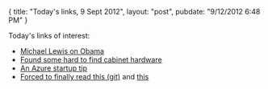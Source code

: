 {
   title: "Today's links, 9 Sept 2012",
   layout: "post",
   pubdate: "9/12/2012 6:48 PM"
}


Today's links of interest:

 - [Michael Lewis on Obama](http://www.vanityfair.com/politics/2012/10/michael-lewis-profile-barack-obama)
 - [Found some hard to find cabinet hardware](http://www.cabinetparts.com/)
 - [An Azure startup tip](http://stackoverflow.com/questions/9303194/orchard-performance-on-azure/9305417#9305417)
 - [Forced to finally read this (git)](http://git-scm.com/book) and [this](http://www.sbf5.com/~cduan/technical/git/git-1.shtml)
